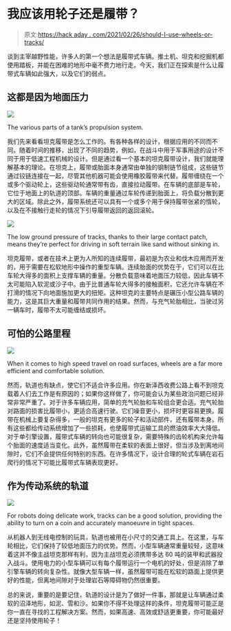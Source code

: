# 我应该用轮子还是履带？

> 原文:[https://hack aday . com/2021/02/26/should-I-use-wheels-or-tracks/](https://hackaday.com/2021/02/26/should-i-use-wheels-or-tracks/)

谈到主宰越野性能，许多人的第一个想法是履带式车辆。推土机、坦克和挖掘机都使用踏板，并能在困难的地形中毫不费力地行走。今天，我们正在探索是什么让履带式车辆如此强大，以及它们的弱点。

## 这都是因为地面压力

![](../Images/2d771a058ad71630455f19c3de3c49ef.png)

The various parts of a tank’s propulsion system.

我们先来看看坦克履带是怎么工作的。有各种各样的设计，根据应用的不同而不同。随着时间的推移，出现了不同的趋势，例如，在战斗中用于军事用途的设计不同于用于低速工程机械的设计。但是通过看一个基本的坦克履带设计，我们就能理解基本的理论。在坦克上，履带或胎面本身通常由单独的钢制链节组成，这些链节通过铰链连接在一起，尽管其他机器可能会使用橡胶履带来代替。履带缠绕在一个或多个驱动轮上，这些驱动轮通常带有齿，直接拉动履带。在车辆的底部是车轮，它位于地面上的轨道的顶部。车辆的重量通过车轮传递到胎面上，将负载分散到更大的区域。除此之外，履带系统还可以具有一个或多个用于保持履带张紧的惰轮，以及在不接触行走轮的情况下引导履带返回的返回滚轮。

![](../Images/53811c69fa939aa7d0d194f0a05a7cea.png)

The low ground pressure of tracks, thanks to their large contact patch, means they’re perfect for driving in soft terrain like sand without sinking in.

坦克履带，或者在技术上更为人所知的连续履带，最初是为农业和伐木应用而开发的，用于需要在松软地形中操作的重型车辆。连续胎面的优势在于，它们可以在比车轮大得多的面积上支撑车辆的重量。分散负载意味着地面压力较低，因此车辆不太可能陷入软泥或沙子中。由于比普通车轮大得多的接触面积，它还允许车辆在不打滑的情况下向地面施加更大的扭矩。这种坦克的主要特点是碾压小型公路车辆的能力，这是其巨大重量和履带共同作用的结果。然而，与充气轮胎相比，当驶过另一辆车时，履带不太可能缠结或损坏。

## 可怕的公路里程

![](../Images/1801e1b48df005a09fedf0cb9d9d95cf.png)

When it comes to high speed travel on road surfaces, wheels are a far more efficient and comfortable solution.

然而，轨道也有缺点，使它们不适合许多应用。你在新泽西收费公路上看不到坦克载着人们去工作是有原因的；如果你这样做了，你可能会认为某些政治问题已经非常非常严重了。对于许多车辆应用，简单的充气轮胎和车轮组合更合适。充气轮胎对路面的损害比履带小，更适合高速行驶。它们噪音更小，损坏时更容易更换。履带在机械上要复杂得多，一般的坦克有更多的轮子和活动部件，还有履带本身。所有这些都给传动系统增加了一些损耗，也使履带式运输工具的燃油效率大大降低。对于单引擎设置，履带式车辆的转向也可能很复杂，需要特殊的齿轮机构来允许每个胎面的速度适当变化。此外，虽然履带在柔软的表面上很好，但当涉及到离地间隙时，它们不会提供任何特别的东西。在许多情况下，设计合理的轮式车辆在岩石爬行的情况下可能比履带式车辆表现更好。

## 作为传动系统的轨道

![](../Images/d2760972189072d8e5d60d054f603bc8.png)

For robots doing delicate work, tracks can be a good solution, providing the ability to turn on a coin and accurately manoeuvre in tight spaces.

从机器人到无线电控制的玩具，轨道也被用在小尺寸的交通工具上。在这里，与车轮相比，它们保持了较低地面压力的优势。然而，小型车辆通常重量较轻，这意味着这并不像主战坦克那样有利，因为主战坦克必须携带多达 60 吨的装甲和武器投入战斗。使用电力的小型车辆可以有每个履带运行一个电机的好处，但是消除了单引擎车辆的转向复杂性。就像大型车辆一样，虽然履带可能在松软的路面上提供更好的性能，但离地间隙对于处理岩石等障碍物仍然很重要。

总的来说，重要的是要记住，轨道的设计是为了做好一件事，那就是让车辆通过柔软的沼泽地形，如泥、雪和沙。如果你不得不处理这样的条件，坦克履带可能正是你一直在寻找的工程解决方案。然而，如果高速、高效或舒适更重要，你可能最好还是坚持使用轮子！